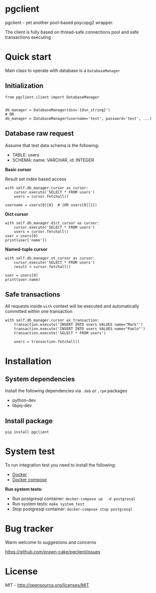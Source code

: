 pgclient
=============

pgclient - yet another pool-based psycopg2 wrapper. 

The client is fully based on thread-safe connections pool and safe transactions executing


Quick start
===========
Main class to operate with database is a `DatabaseManager`


Initialization
--------------
    
    from pgclient.client import DatabaseManager
    
    
    db_manager = DatabaseManager(dsn='{dsn_string}')
    # OR
    db_manager = DatabaseManager(username='test', password='test', ...)

Database raw request
--------------------
    
Assume that test data schema is the following:

* TABLE:    users
* SCHEMA:   name: VARCHAR, id: INTEGER
    
**Basic cursor**

Result set index based access

    with self.db_manager.cursor as cursor:
        cursor.execute('SELECT * FROM users')
        users = cursor.fetchall()
    
    username = users[0][0]  # (OR users[0][1])     
    
    
**Dict cursor**
    
    with self.db_manager.dict_cursor as cursor:
        cursor.execute('SELECT * FROM users')
        users = cursor.fetchall()
    user = users[0]
    print(user['name'])
        
        
**Named-tuple cursor**

    with self.db_manager.nt_cursor as cursor:
        cursor.execute('SELECT * FROM users')
        result = cursor.fetchall()
    
    user = users[0]
    print(user.name)

    
Safe transactions
-----------------

All requests inside `with` context will be executed and automatically committed within one transaction
    
    with self.db_manager.cursor as transaction:
        transaction.execute('INSERT INTO users VALUES name="Mark"')
        transaction.execute('INSERT INTO users VALUES name="Paolo"')
        transaction.execute('SELECT * FROM users')

        users = transaction.fetchall()
    

Installation
============
System dependencies
-------------------

Install the following dependencies via `.deb` or `.rpm` packages

* python-dev
* libpq-dev

Install package
---------------

    pip install pgclient


System test
===========
To run integration test you need to install the following:
 
* [Docker](https://www.docker.com/) 
* [Docker compose](https://docs.docker.com/compose/)


**Run system tests:**

* Run postgresql container: `docker-compose up  -d postgresql`
* Run system tests: `make system_test`
* Stop postgresql container: `docker-compose stop postgresql`


Bug tracker
===========

Warm welcome to suggestions and concerns

https://github.com/prawn-cake/pgclient/issues


License
=======

MIT - http://opensource.org/licenses/MIT
